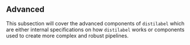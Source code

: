 ## Advanced

This subsection will cover the advanced components of `distilabel` which are either internal specifications on how `distilabel` works or components used to create more complex and robust pipelines.
